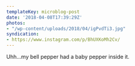 ```yaml
---
templateKey: microblog-post
date: '2018-04-08T17:39:29Z'
photos:
- "/wp-content/uploads/2018/04/igPvdTi3.jpg"
syndication:
- https://www.instagram.com/p/BhUXKoMh2Cv/
---
```


Uhh...my bell pepper had a baby pepper inside it.

